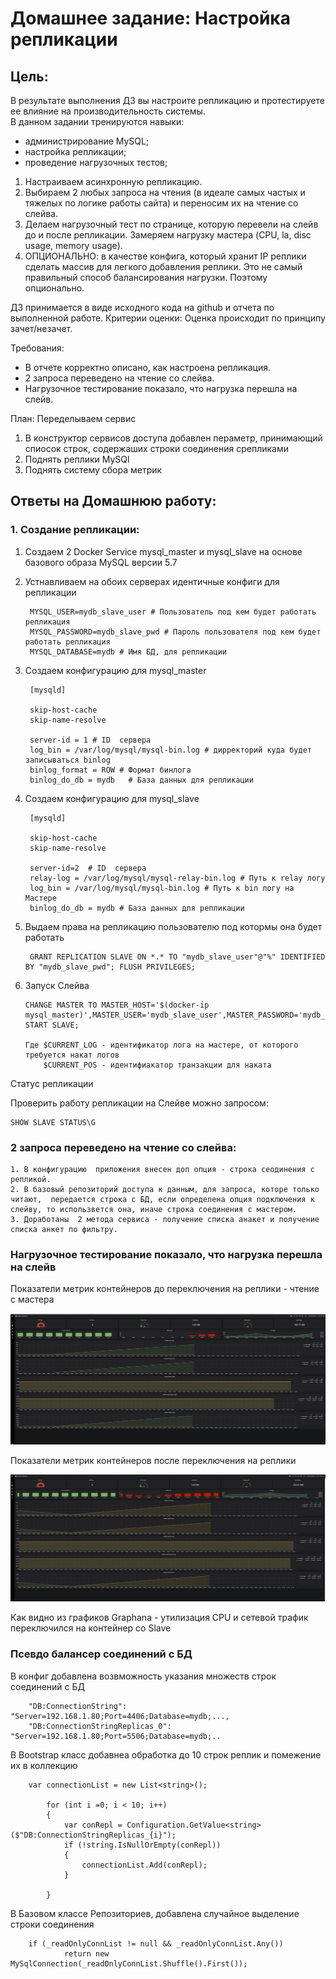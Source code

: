 # Домашнее задание: Настройка репликации

## Цель: 
В результате выполнения ДЗ вы настроите репликацию и протестируете ее влияние на производительность системы.   
В данном задании тренируются навыки: 
- администрирование MySQL; 
- настройка репликации; 
- проведение нагрузочных тестов;

1) Настраиваем асинхронную репликацию.
2) Выбираем 2 любых запроса на чтения (в идеале самых частых и тяжелых по логике работы сайта) и переносим их на чтение со слейва.
3) Делаем нагрузочный тест по странице, которую перевели на слейв до и после репликации. Замеряем нагрузку мастера (CPU, la, disc usage, memory usage).
4) ОПЦИОНАЛЬНО: в качестве конфига, который хранит IP реплики сделать массив для легкого добавления реплики. Это не самый правильный способ балансирования нагрузки. Поэтому опционально.

ДЗ принимается в виде исходного кода на github и отчета по выполненной работе.
Критерии оценки: Оценка происходит по принципу зачет/незачет.

Требования:
- В отчете корректно описано, как настроена репликация.
- 2 запроса переведено на чтение со слейва.
- Нагрузочное тестирование показало, что нагрузка перешла на слейв. 


План:
Переделываем сервис
1. В конструктор сервисов доступа добавлен  пераметр, принимающий спиосок строк, содержаших строки соединения срепликами
2. Поднять реплики MySQl
3. Поднять  систему сбора  метрик

## Ответы на Домашнюю работу:

### 1. Создание репликации:
1. Создаем 2 Docker Service mysql_master и mysql_slave на основе базового образа MySQL версии 5.7
2. Устнавливаем на обоих серверах идентичные конфиги для репликации

        MYSQL_USER=mydb_slave_user # Пользователь под кем будет работать репликация
        MYSQL_PASSWORD=mydb_slave_pwd # Пароль пользователя под кем будет работать репликация
        MYSQL_DATABASE=mydb # Имя БД, для репликации

3. Создаем конфигурацию для  mysql_master

        [mysqld]

        skip-host-cache 
        skip-name-resolve

        server-id = 1 # ID  сервера
        log_bin = /var/log/mysql/mysql-bin.log # дирректорий куда будет  записываться binlog
        binlog_format = ROW # Формат бинлога
        binlog_do_db = mydb   # База данных для репликации


4. Создаем конфигурацию для  mysql_slave

        [mysqld]

        skip-host-cache
        skip-name-resolve

        server-id=2  # ID  сервера
        relay-log = /var/log/mysql/mysql-relay-bin.log # Путь к relay логу
        log_bin = /var/log/mysql/mysql-bin.log # Путь к bin логу на Мастере
        binlog_do_db = mydb # База данных для репликации

5. Выдаем права на репликацию пользователю под котормы она будет работать 

        GRANT REPLICATION SLAVE ON *.* TO "mydb_slave_user"@"%" IDENTIFIED BY "mydb_slave_pwd"; FLUSH PRIVILEGES;


6.  Запуск Слейва  

        CHANGE MASTER TO MASTER_HOST='$(docker-ip mysql_master)',MASTER_USER='mydb_slave_user',MASTER_PASSWORD='mydb_slave_pwd',MASTER_LOG_FILE='$CURRENT_LOG',MASTER_LOG_POS=$CURRENT_POS; START SLAVE;

        Где $CURRENT_LOG - идентификатор лога на мастере, от которого требуется накат логов
            $CURRENT_POS - идентифиакатор транзакции для наката 

Статус репликации

Проверить работу репликации на Слейве можно запросом:   

    SHOW SLAVE STATUS\G


### 2 запроса переведено на чтение со слейва:
    1. В конфигурацию  приложения внесен доп опция - строка сеодинения с репликой.
    2. В базовый репозиторий доступа к данным, для запроса, которе только читают,  передается строка с БД, если определена опция подключения к  слейву, то использвется она, иначе строка соединения с мастером.
    3. Доработаны  2 метода сервиса - получение списка анакет и получение списка анкет по фильтру.

###  Нагрузочное тестирование показало, что нагрузка перешла на слейв

Показатели метрик контейнеров до переключения на  реплики  - чтение с мастера  

 ![Картинка в src\read_from_master.png ](src/read_from_master.png)


Показатели метрик контейнеров после переключения на  реплики  

 ![Картинка в src\read_from_replica.png ](src/read_from_replica.png) 

 Как видно из графиков Graphana  -  утилизация  CPU и сетевой трафик переключился на контейнер со Slave

 ###  Псевдо балансер соединений с БД
  В конфиг  добавлена возвможность указания множеств строк соединений с  БД

        "DB:ConnectionString": "Server=192.168.1.80;Port=4406;Database=mydb;...,
        "DB:ConnectionStringReplicas_0": "Server=192.168.1.80;Port=5506;Database=mydb;..

  В Bootstrap  класс добавнеа обработка до 10 строк реплик и помежение их в  коллекцию 

        var connectionList = new List<string>();

            for (int i =0; i < 10; i++)
            {
                var conRepl = Configuration.GetValue<string>($"DB:ConnectionStringReplicas_{i}");
                if (!string.IsNullOrEmpty(conRepl))
                {
                    connectionList.Add(conRepl);
                }

            }

В Базовом классе  Репозиториев, добавлена случайное выделение строки соединения  

        if (_readOnlyConnList != null && _readOnlyConnList.Any())
                return new MySqlConnection(_readOnlyConnList.Shuffle().First());